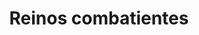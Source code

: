 ﻿---
title: "Reinos combatientes"
permalink: periodes_136.html
layout: periode
dataInici: -453
dataFi: -221
sidebar: periodes
pares:
  - 134:
    title: "Dinastía Zhou"
    dataInici: "(-1122)"
    dataFi: "(-249)"

fills:
jocsPrincipals:
  - title: "Warring States"
    bggId: 14734

  - title: "Yellow & Yangtze"
    bggId: 244114
    dataInici: 
    dataFi: 

jocsEscenaris:
jocsEpoca:
jocsEpocaEscenaris:
  - title: "Anachronism"
    bggId: 14038
    escenari: "Sun Tzu"
    dataInici: 
    dataFi: 

---
